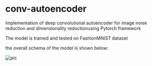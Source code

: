 # conv-autoencoder
Implementation of deep convolutional autoencoder for image noise reduction and dimensionality reductionusing Pytorch framework

The model is trained and tested on FashionMNIST dataset

the overall schema of the model is shown below:

<img src="https://www.researchgate.net/profile/Xifeng-Guo/publication/320658590/figure/fig1/AS:614154637418504@1523437284408/The-structure-of-proposed-Convolutional-AutoEncoders-CAE-for-MNIST-In-the-middle-there.png" alt="pic" />

